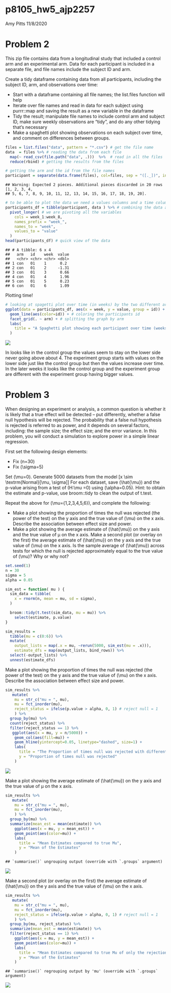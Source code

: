 p8105\_hw5\_ajp2257
================
Amy Pitts
11/8/2020

# Problem 2

This zip file contains data from a longitudinal study that included a
control arm and an experimental arm. Data for each participant is
included in a separate file, and file names include the subject ID and
arm.

Create a tidy dataframe containing data from all participants, including
the subject ID, arm, and observations over time:

  - Start with a dataframe containing all file names; the list.files
    function will help
  - Iterate over file names and read in data for each subject using
    purrr::map and saving the result as a new variable in the dataframe
  - Tidy the result; manipulate file names to include control arm and
    subject ID, make sure weekly observations are “tidy”, and do any
    other tidying that’s necessary
  - Make a spaghetti plot showing observations on each subject over
    time, and comment on differences between groups.

<!-- end list -->

``` r
files = list.files("data", pattern = "*.csv") # get the file name 
data  = files %>% # reading the data from each file 
  map(~ read_csv(file.path("data", .)))  %>%  # read in all the files
  reduce(rbind) # getting the results from the files 

# getting the arm and the id from the file names 
participant = separate(data.frame(files), col=files, sep = "([._])", into =c("arm", "id")) 
```

    ## Warning: Expected 2 pieces. Additional pieces discarded in 20 rows [1, 2, 3, 4,
    ## 5, 6, 7, 8, 9, 10, 11, 12, 13, 14, 15, 16, 17, 18, 19, 20].

``` r
# to be able to plot the data we need a values columns and a time column 
participants_df = tibble(participant, data ) %>% # combining the data and the arm and id 
  pivot_longer( # we are pivoting all the variables 
    cols = week_1:week_8,
    names_prefix = "week_",
    names_to = "week",
    values_to = "value"
  )
head(participants_df) # quick view of the data 
```

    ## # A tibble: 6 x 4
    ##   arm   id    week  value
    ##   <chr> <chr> <chr> <dbl>
    ## 1 con   01    1      0.2 
    ## 2 con   01    2     -1.31
    ## 3 con   01    3      0.66
    ## 4 con   01    4      1.96
    ## 5 con   01    5      0.23
    ## 6 con   01    6      1.09

Plotting time\!

``` r
# looking at spagetti plot over time (in weeks) by the two different arms 
ggplot(data = participants_df, aes(x = week, y = value, group = id)) + 
  geom_line(aes(color=id)) + # coloring the participants id 
  facet_grid(. ~ arm) + # splitting the graph by arm
  labs(
    title = "A Spaghetti plot showing each participant over time (weeks) by group."
  )
```

![](p8105_hw5_ajp2257_files/figure-gfm/unnamed-chunk-2-1.png)<!-- -->

In looks like in the control group the values seem to stay on the lower
side never going above about 4. The experiment group starts with values
on the lower side just like the control group but then the values
increase over time. In the later weeks it looks like the control group
and the experiment group are different with the experiment group having
bigger values.

# Problem 3

When designing an experiment or analysis, a common question is whether
it is likely that a true effect will be detected – put differently,
whether a false null hypothesis will be rejected. The probability that a
false null hypothesis is rejected is referred to as power, and it
depends on several factors, including: the sample size; the effect size;
and the error variance. In this problem, you will conduct a simulation
to explore power in a simple linear regression.

First set the following design elements:

  - Fix \(n=30\)
  - Fix \(\sigma=5\)

Set \(\mu=0\). Generate 5000 datasets from the model
\[x \sim \textrm{Normal}[\mu, \sigma]\] For each dataset, save
\(\hat{\mu}\) and the p-value arising from a test of \(H:\mu =0\) using
\(\alpha=0.05\). Hint: to obtain the estimate and p-value, use
broom::tidy to clean the output of t.test.

Repeat the above for \(\mu=\{1,2,3,4,5,6\}\), and complete the
following:

  - Make a plot showing the proportion of times the null was rejected
    (the power of the test) on the y axis and the true value of \(\mu\)
    on the x axis. Describe the association between effect size and
    power.
  - Make a plot showing the average estimate of \(\hat{\mu}\) on the y
    axis and the true value of μ on the x axis. Make a second plot (or
    overlay on the first) the average estimate of \(\hat{\mu}\)  on the
    y axis and the true value of \(\mu\) on the x axis. Is the sample
    average of \(\hat{\mu}\) across tests for which the null is rejected
    approximately equal to the true value of \(\mu\)? Why or why not?

<!-- end list -->

``` r
set.seed(1)
n = 30
sigma = 5
alpha = 0.05

sim_est = function( mu ) {
  sim_data = tibble(
    x = rnorm(n, mean = mu, sd = sigma),
  )

  broom::tidy(t.test(sim_data, mu = mu)) %>% 
    select(estimate, p.value)
}
```

``` r
sim_results = 
  tibble(mu = c(0:6)) %>% 
  mutate(
    output_lists = map(.x = mu, ~rerun(5000, sim_est(mu = .x))),
    estimate_dfs = map(output_lists, bind_rows)) %>% 
  select(-output_lists) %>% 
  unnest(estimate_dfs)
```

Make a plot showing the proportion of times the null was rejected (the
power of the test) on the y axis and the true value of \(\mu\) on the x
axis. Describe the association between effect size and power.

``` r
sim_results %>% 
   mutate(
    mu = str_c("mu = ", mu),
    mu = fct_inorder(mu),
    reject_status = ifelse(p.value > alpha, 0, 1) # reject null = 1
    ) %>% 
  group_by(mu) %>%
  count(reject_status) %>%
  filter(reject_status == 1) %>% 
   ggplot(aes(x = mu, y = n/5000)) + 
    geom_col(aes(fill=mu)) +
    geom_hline(yintercept=0.05, linetype="dashed", size=1) +
    labs(
      title = "The Proportion of times null was rejected with different Means",
      y = "Proportion of times null was rejected"
    )
```

![](p8105_hw5_ajp2257_files/figure-gfm/unnamed-chunk-5-1.png)<!-- -->

Make a plot showing the average estimate of \(\hat{\mu}\) on the y axis
and the true value of μ on the x axis.

``` r
sim_results %>% 
   mutate(
    mu = str_c("mu = ", mu),
    mu = fct_inorder(mu),
    ) %>% 
  group_by(mu) %>%
  summarize(mean_est = mean(estimate)) %>%
    ggplot(aes(x = mu, y = mean_est)) + 
    geom_point(aes(color=mu)) +
    labs(
      title = "Mean Estimates compared to true Mu",
      y = "Mean of the Estimates"
    )
```

    ## `summarise()` ungrouping output (override with `.groups` argument)

![](p8105_hw5_ajp2257_files/figure-gfm/unnamed-chunk-6-1.png)<!-- -->

Make a second plot (or overlay on the first) the average estimate of
\(\hat{\mu}\)  on the y axis and the true value of \(\mu\) on the x
axis.

``` r
sim_results %>% 
   mutate(
    mu = str_c("mu = ", mu),
    mu = fct_inorder(mu),
    reject_status = ifelse(p.value > alpha, 0, 1) # reject null = 1
    ) %>% 
  group_by(mu, reject_status) %>%
  summarize(mean_est = mean(estimate)) %>%
  filter(reject_status == 1) %>%
    ggplot(aes(x = mu, y = mean_est)) +
    geom_point(aes(color=mu)) +
    labs(
      title = "Mean Estimates compared to true Mu of only the rejections",
      y = "Mean of the Estimates"
    )
```

    ## `summarise()` regrouping output by 'mu' (override with `.groups` argument)

![](p8105_hw5_ajp2257_files/figure-gfm/unnamed-chunk-7-1.png)<!-- -->
